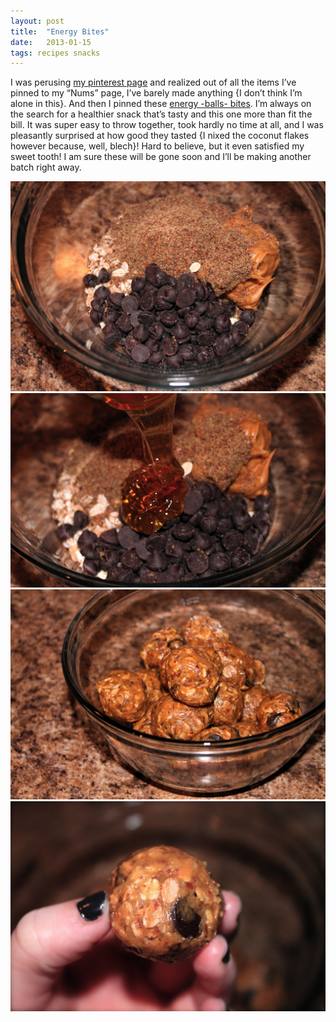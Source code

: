 ```yaml
---
layout: post
title:  "Energy Bites"
date:   2013-01-15
tags: recipes snacks
---
```

I was perusing [my pinterest page](http://pinterest.com/bmarie/nums/) and realized out of all the items I’ve pinned to my “Nums” page, I’ve barely made anything {I don’t think I’m alone in this}. And then I pinned these [energy -balls- bites](http://www.gimmesomeoven.com/no-bake-energy-bites/). I’m always on the search for a healthier snack that’s tasty and this one more than fit the bill. It was super easy to throw together, took hardly no time at all, and I was pleasantly surprised at how good they tasted {I nixed the coconut flakes however because, well, blech}! Hard to believe, but it even satisfied my sweet tooth! I am sure these will be gone soon and I’ll be making another batch right away.

![Photo of energy ball ingredients](/assets/energy-ingredients.jpg)
![Photo of honey](/assets/energy-honey.jpg)
![Photo of energy balls](/assets/energy-ball.jpg)
![Photo of energy ball close-up](/assets/ball.jpg)